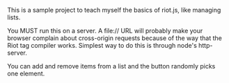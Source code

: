 This is a sample project to teach myself the basics of riot.js, like 
managing lists.

You MUST run this on a server.  A file:// URL will probably make your browser complain about cross-origin requests because of the way that the Riot tag compiler works.  Simplest way to do this is through node's http-server.

You can add and remove items from a list and the button randomly picks one element.
